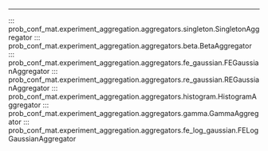 

---

::: prob_conf_mat.experiment_aggregation.aggregators.singleton.SingletonAggregator
::: prob_conf_mat.experiment_aggregation.aggregators.beta.BetaAggregator
::: prob_conf_mat.experiment_aggregation.aggregators.fe_gaussian.FEGaussianAggregator
::: prob_conf_mat.experiment_aggregation.aggregators.re_gaussian.REGaussianAggregator
::: prob_conf_mat.experiment_aggregation.aggregators.histogram.HistogramAggregator
::: prob_conf_mat.experiment_aggregation.aggregators.gamma.GammaAggregator
::: prob_conf_mat.experiment_aggregation.aggregators.fe_log_gaussian.FELogGaussianAggregator
